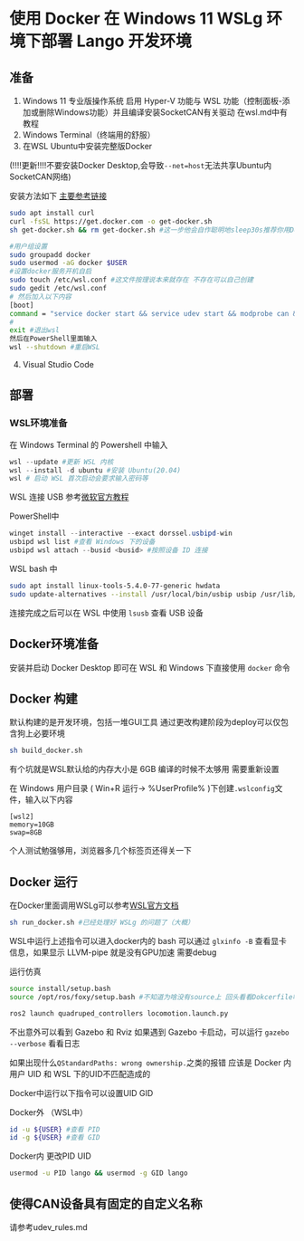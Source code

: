 # 使用 Docker 在 Windows 11 WSLg 环境下部署 Lango 开发环境

## 准备

1. Windows 11 专业版操作系统 启用 Hyper-V 功能与 WSL 功能（控制面板-添加或删除Windows功能）并且编译安装SocketCAN有关驱动 在wsl.md中有教程
2. Windows Terminal（终端用的舒服）
3. 在WSL Ubuntu中安装完整版Docker

(!!!!更新!!!!不要安装Docker Desktop,会导致`--net=host`无法共享Ubuntu内SocketCAN网络)

安装方法如下 [主要参考链接](https://dev.to/felipecrs/simply-run-docker-on-wsl2-3o8)
```bash
sudo apt install curl
curl -fsSL https://get.docker.com -o get-docker.sh
sh get-docker.sh && rm get-docker.sh #这一步他会自作聪明地sleep30s推荐你用Docker Desktop.我信你个鬼 你个糟老头子坏得很

#用户组设置
sudo groupadd docker 
sudo usermod -aG docker $USER
#设置docker服务开机自启
sudo touch /etc/wsl.conf #这文件按理说本来就存在 不存在可以自己创建
sudo gedit /etc/wsl.conf
# 然后加入以下内容
[boot]
command = "service docker start && service udev start && modprobe can && modprobe can-raw && modprobe gs_usb"
#
exit #退出wsl
然后在PowerShell里面输入
wsl --shutdown #重启WSL
```


4. Visual Studio Code

## 部署

### WSL环境准备
在 Windows Terminal 的 Powershell 中输入

```powershell
wsl --update #更新 WSL 内核
wsl --install -d ubuntu #安装 Ubuntu(20.04)
wsl # 启动 WSL 首次启动会要求输入密码等
```

WSL 连接 USB 参考[微软官方教程](https://docs.microsoft.com/en-us/windows/wsl/connect-usb)

PowerShell中
```powershell
winget install --interactive --exact dorssel.usbipd-win
usbipd wsl list #查看 Windows 下的设备
usbipd wsl attach --busid <busid> #按照设备 ID 连接
```
WSL bash 中
```bash
sudo apt install linux-tools-5.4.0-77-generic hwdata
sudo update-alternatives --install /usr/local/bin/usbip usbip /usr/lib/linux-tools/5.4.0-77-generic/usbip 20
```

连接完成之后可以在 WSL 中使用 `lsusb` 查看 USB 设备

## Docker环境准备

安装并启动 Docker Desktop 即可在 WSL 和 Windows 下直接使用 `docker` 命令

## Docker 构建
默认构建的是开发环境，包括一堆GUI工具 通过更改构建阶段为deploy可以仅包含狗上必要环境

```bash
sh build_docker.sh
```

有个坑就是WSL默认给的内存大小是 6GB 编译的时候不太够用 需要重新设置

在 Windows 用户目录 ( Win+R 运行-> %UserProfile% )下创建`.wslconfig`文件，输入以下内容

```
[wsl2]
memory=10GB
swap=8GB
```
个人测试勉强够用，浏览器多几个标签页还得关一下

## Docker 运行

在Docker里面调用WSLg可以参考[WSL官方文档](https://github.com/microsoft/wslg/blob/main/samples/container/Containers.md)
```bash
sh run_docker.sh #已经处理好 WSLg 的问题了（大概）
```

WSL中运行上述指令可以进入docker内的 bash 可以通过 `glxinfo -B` 查看显卡信息，如果显示 LLVM-pipe 就是没有GPU加速 需要debug

运行仿真
```bash
source install/setup.bash
source /opt/ros/foxy/setup.bash #不知道为啥没有source上 回头看看Dokcerfile哪里写的不对

ros2 launch quadruped_controllers locomotion.launch.py
```
不出意外可以看到 Gazebo 和 Rviz
如果遇到 Gazebo 卡启动，可以运行 `gazebo --verbose` 看看日志

如果出现什么`QStandardPaths: wrong ownership.`之类的报错 应该是 Docker 内用户 UID 和 WSL 下的UID不匹配造成的

Docker中运行以下指令可以设置UID GID

Docker外 （WSL中）
```bash
id -u ${USER} #查看 PID
id -g ${USER} #查看 GID
```

Docker内 更改PID UID
```bash
usermod -u PID lango && usermod -g GID lango
```

## 使得CAN设备具有固定的自定义名称

请参考udev_rules.md